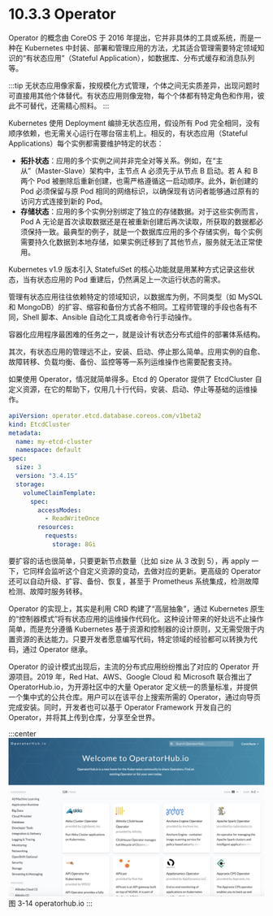 # 10.3.3 Operator

Operator 的概念由 CoreOS 于 2016 年提出，它并非具体的工具或系统，而是一种在 Kubernetes 中封装、部署和管理应用的方法，尤其适合管理需要特定领域知识的“有状态应用”（Stateful Application），如数据库、分布式缓存和消息队列等。

:::tip
无状态应用像家畜，按规模化方式管理，个体之间无实质差异，出现问题时可直接用其他个体替代。有状态应用则像宠物，每个个体都有特定角色和作用，彼此不可替代，还需精心照料。
:::

Kubernetes 使用 Deployment 编排无状态应用，假设所有 Pod 完全相同，没有顺序依赖，也无需关心运行在哪台宿主机上。相反的，有状态应用（Stateful Applications）每个实例都需要维护特定的状态：
- **拓扑状态**：应用的多个实例之间并非完全对等关系。例如，在“主从”（Master-Slave）架构中，主节点 A 必须先于从节点 B 启动。若 A 和 B 两个 Pod 被删除后重新创建，也需严格遵循这一启动顺序。此外，新创建的 Pod 必须保留与原 Pod 相同的网络标识，以确保现有访问者能够通过原有的访问方式连接到新的 Pod。
- **存储状态**：应用的多个实例分别绑定了独立的存储数据。对于这些实例而言，Pod A 无论是首次读取数据还是在被重新创建后再次读取，所获取的数据都必须保持一致。最典型的例子，就是一个数据库应用的多个存储实例，每个实例需要持久化数据到本地存储，如果实例迁移到了其他节点，服务就无法正常使用。

Kubernetes v1.9 版本引入 StatefulSet 的核心功能就是用某种方式记录这些状态，当有状态应用的 Pod 重建后，仍然满足上一次运行状态的需求。


管理有状态应用往往依赖特定的领域知识，以数据库为例，不同类型（如 MySQL 和 MongoDB）的扩容、缩容和备份方式各不相同。工程师管理的手段也各有不同，Shell 脚本、Ansible 自动化工具或者命令行手动操作。

容器化应用程序最困难的任务之一，就是设计有状态分布式组件的部署体系结构。


其次，有状态应用的管理远不止，安装、启动、停止那么简单。应用实例的自愈、故障转移、负载均衡、备份、监控等等一系列运维操作也需要配套支持。


如果使用 Operator，情况就简单得多。Etcd 的 Operator 提供了 EtcdCluster 自定义资源，在它的帮助下，仅用几十行代码，安装、启动、停止等基础的运维操作。

```yaml
apiVersion: operator.etcd.database.coreos.com/v1beta2
kind: EtcdCluster
metadata:
  name: my-etcd-cluster
  namespace: default
spec:
  size: 3
  version: "3.4.15"
  storage:
    volumeClaimTemplate:
      spec:
        accessModes:
          - ReadWriteOnce
        resources:
          requests:
            storage: 8Gi
```

要扩容的话也很简单，只要更新节点数量（比如 size 从 3 改到 5），再 apply 一下，它同样会监听这个自定义资源的变动，去做对应的更新。更高级的 Operator 还可以自动升级、扩容、备份、恢复，甚至于 Prometheus 系统集成，检测故障检测、故障时服务转移。

Operator 的实现上，其实是利用 CRD 构建了“高层抽象”，通过 Kubernetes 原生的“控制器模式”将有状态应用的运维操作代码化。这种设计带来的好处远不止操作简单，而是充分遵循 Kubernetes 基于资源和控制器的设计原则，又无需受限于内置资源的表达能力。只要开发者愿意编写代码，特定领域的经验都可以转换为代码，通过 Operator 继承。

Operator 的设计模式出现后，主流的分布式应用纷纷推出了对应的 Operator 开源项目。2019 年，Red Hat、AWS、Google Cloud 和 Microsoft 联合推出了 OperatorHub.io，为开源社区中的大量 Operator 定义统一的质量标准，并提供一个集中式的公共仓库。用户可以在该平台上搜索所需的 Operator，通过向导页完成安装。同时，开发者也可以基于 Operator Framework 开发自己的 Operator，并将其上传到仓库，分享至全世界。

:::center
  ![](../assets/operatorhub.io.png)<br/>
 图 3-14 operatorhub.io
:::
